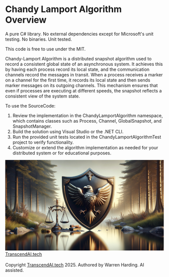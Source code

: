 # Chandy Lamport Algorithm Overview

A pure C# library. No external dependencies except for Microsoft's unit testing. No binaries. Unit tested.

This code is free to use under the MIT.

Chandy-Lamport Algorithm is a distributed snapshot algorithm used to record a consistent global state of an asynchronous system. It achieves this by having each process record its local state, and the communication channels record the messages in transit. When a process receives a marker on a channel for the first time, it records its local state and then sends marker messages on its outgoing channels. This mechanism ensures that even if processes are executing at different speeds, the snapshot reflects a consistent view of the system state.

To use the SourceCode:
1. Review the implementation in the ChandyLamportAlgorithm namespace, which contains classes such as Process, Channel, GlobalSnapshot, and SnapshotManager.
2. Build the solution using Visual Studio or the .NET CLI.
3. Run the provided unit tests located in the ChandyLamportAlgorithmTest project to verify functionality.
4. Customize or extend the algorithm implementation as needed for your distributed system or for educational purposes.

![AI Image](aiimage.jpg)
[TranscendAI.tech](https://TranscendAI.tech)<br>
<br>
Copyright [TranscendAI.tech](https://TranscendAI.tech) 2025.
Authored by Warren Harding. AI assisted.
